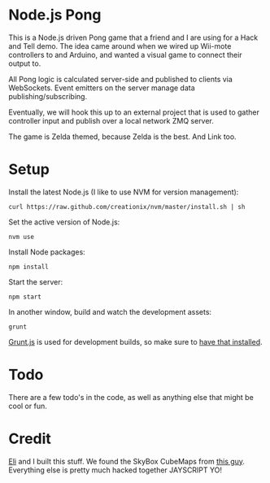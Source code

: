 Node.js Pong
============

This is a Node.js driven Pong game that a friend and I are using for a Hack
and Tell demo. The idea came around when we wired up Wii-mote controllers to
and Arduino, and wanted a visual game to connect their output to.

All Pong logic is calculated server-side and published to clients via
WebSockets. Event emitters on the server manage data publishing/subscribing.

Eventually, we will hook this up to an external project that is used to
gather controller input and publish over a local network ZMQ server.

The game is Zelda themed, because Zelda is the best. And Link too.

Setup
=====

Install the latest Node.js (I like to use NVM for version management):

    curl https://raw.github.com/creationix/nvm/master/install.sh | sh

Set the active version of Node.js:

    nvm use

Install Node packages:

    npm install

Start the server:

    npm start

In another window, build and watch the development assets:

    grunt

[Grunt.js](http://gruntjs.com/) is used for development builds, so make sure
to [have that installed](http://gruntjs.com/getting-started).


Todo
====

There are a few todo's in the code, as well as anything else that might be
cool or fun.

Credit
======

[Eli](https://twitter.com/EliFatsi) and I built this stuff. We found the SkyBox CubeMaps from [this guy](http://www.humus.name/index.php?page=Textures). Everything else is pretty much hacked together JAYSCRIPT YO!


